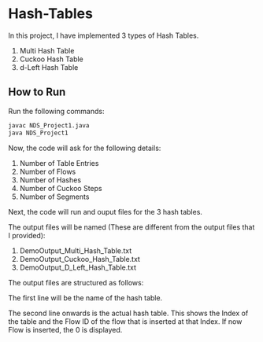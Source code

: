 # Hash-Tables

In this project, I have implemented 3 types of Hash Tables.
1. Multi Hash Table
2. Cuckoo Hash Table
3. d-Left Hash Table

## How to Run

Run the following commands:
```bash
javac NDS_Project1.java
java NDS_Project1
```

Now, the code will ask for the following details:
1. Number of Table Entries
2. Number of Flows
3. Number of Hashes
4. Number of Cuckoo Steps
5. Number of Segments

Next, the code will run and ouput files for the 3 hash tables.

The output files will be named (These are different from the output files that I provided):
1. DemoOutput_Multi_Hash_Table.txt
2. DemoOutput_Cuckoo_Hash_Table.txt
3. DemoOutput_D_Left_Hash_Table.txt

The output files are structured as follows:

The first line will be the name of the hash table.

The second line onwards is the actual hash table. This shows the Index of the table and the Flow ID of the flow that is inserted at that Index. If now Flow is inserted, the 0 is displayed.
